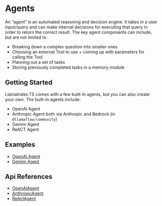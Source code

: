 # Agents

An “agent” is an automated reasoning and decision engine. It takes in a user input/query and can make internal decisions for executing that query in order to return the correct result. The key agent components can include, but are not limited to:

- Breaking down a complex question into smaller ones
- Choosing an external Tool to use + coming up with parameters for calling the Tool
- Planning out a set of tasks
- Storing previously completed tasks in a memory module

## Getting Started

LlamaIndex.TS comes with a few built-in agents, but you can also create your own. The built-in agents include:

- OpenAI Agent
- Anthropic Agent both via Anthropic and Bedrock (in `@llamaflow/community`)
- Gemini Agent
- ReACT Agent

## Examples

- [OpenAI Agent](../../examples/agent.mdx)
- [Gemini Agent](../../examples/agent_gemini.mdx)

## Api References

- [OpenAIAgent](../../api/classes/OpenAIAgent.md)
- [AnthropicAgent](../../api/classes/AnthropicAgent.md)
- [ReActAgent](../../api/classes/ReActAgent.md)
